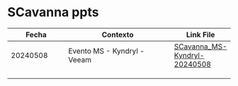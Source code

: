 # SCavanna ppts

<table><thead><tr><th width="129">Fecha</th><th width="300">Contexto</th><th>Link  File</th></tr></thead><tbody><tr><td>20240508</td><td>Evento MS - Kyndryl - Veeam</td><td><a href="https://github.com/scavanna/CISO-Advisor-SSA/blob/e087ac95b0024f98d2cd53bb99afdae05b252501/archivo/ponencias/SCavanna_MS-Kindryl-20240508.pdf">SCavanna_MS-Kyndryl-20240508</a></td></tr><tr><td></td><td></td><td></td></tr><tr><td></td><td></td><td></td></tr><tr><td></td><td></td><td></td></tr></tbody></table>
